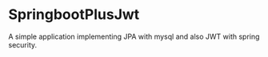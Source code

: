 # SpringbootPlusJwt
A simple application implementing JPA with mysql and also JWT with spring security.
